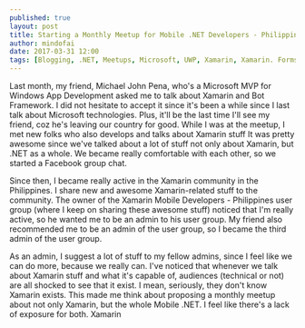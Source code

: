 ```yaml
---
published: true
layout: post
title: Starting a Monthly Meetup for Mobile .NET Developers - Philippines
author: mindofai
date: 2017-03-31 12:00
tags: [Blogging, .NET, Meetups, Microsoft, UWP, Xamarin, Xamarin. Forms]
---
```


Last month, my friend, Michael John Pena, who's a Microsoft MVP for Windows App Development asked me to talk about Xamarin and Bot Framework. I did not hesitate to accept it since it's been a while since I last talk about Microsoft technologies. Plus, it'll be the last time I'll see my friend, coz he's leaving our country for good. While I was at the meetup, I met new folks who also develops and talks about Xamarin stuff It was pretty awesome since we've talked about a lot of stuff not only about Xamarin, but .NET as a whole. We became really comfortable with each other, so we started a Facebook group chat. 

Since then, I became really active in the Xamarin community in the Philippines. I share new and awesome Xamarin-related stuff to the community. The owner of the Xamarin Mobile Developers - Philippines user group (where I keep on sharing these awesome stuff) noticed that I'm really active, so he wanted me to be an admin to his user group. My friend also recommended me to be an admin of the user group, so I became the third admin of the user group.

As an admin, I suggest a lot of stuff to my fellow admins, since I feel like we can do more, because we really can. I've noticed that whenever we talk about Xamarin stuff and what it's capable of, audiences (technical or not) are all shocked to see that it exist. I mean, seriously, they don't know Xamarin exists. This made me think about proposing a monthly meetup about not only Xamarin, but the whole Mobile .NET. I feel like there's a lack of exposure for both. Xamarin 
